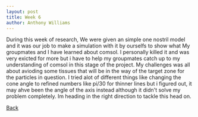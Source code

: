 ```yaml
---
layout: post
title: Week 6
author: Anthony Williams
---
```


During this week of research, We were given an simple one nostril model and it was our job to make a simulation with it by ourselfs to show what My groupmates and I have learned about comsol. I personally killed it and was very exicted for more but i have to help my groupmates catch up to my understanding of comsol in this stage of the project. My challenges was all about avioding some tissues that will be in the way of the target zone for the particles in question. I tried alot of different things like changing the cone angle to refined numbers like pi/30 for thinner lines but i figured out, it may ahve been the angle of the axis instead although it didn't solve my problem completely. Im heading in the right direction to tackle this head on.  


[Back](./)

